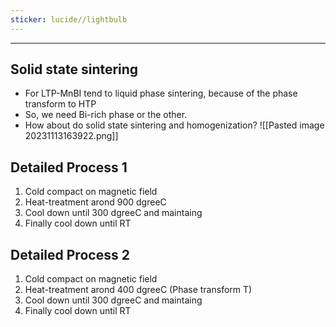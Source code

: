 ```yaml
---
sticker: lucide//lightbulb
---
```


---
## Solid state sintering

- For LTP-MnBI tend to liquid phase sintering, because of the phase transform to HTP
- So, we need Bi-rich phase or the other.
- How about do solid state sintering and homogenization?
![[Pasted image 20231113163922.png]]
## Detailed Process 1

1. Cold compact on magnetic field
2. Heat-treatment arond 900 dgreeC 
3. Cool down until 300 dgreeC and maintaing
4. Finally cool down until RT

## Detailed Process 2

1. Cold compact on magnetic field
2. Heat-treatment arond 400 dgreeC (Phase transform T)
3. Cool down until 300 dgreeC and maintaing
4. Finally cool down until RT